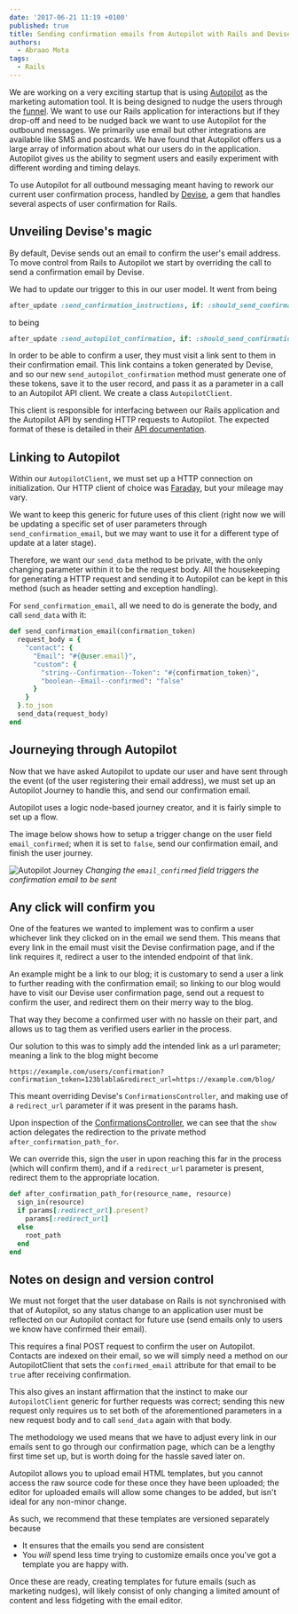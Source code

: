 ```yaml
---
date: '2017-06-21 11:19 +0100'
published: true
title: Sending confirmation emails from Autopilot with Rails and Devise
authors:
  - Abraao Mota
tags:
  - Rails
---
```

We are working on a very exciting startup that is using
[Autopilot](https://autopilothq.com/) as the marketing automation tool.  It is being designed to nudge the users through the [funnel](http://blog.autopilothq.com/marketing-funnel-explained/).  We want to use our Rails application for interactions but if they drop-off and need to be nudged back we want to use Autopilot for the outbound messages.  We primarily use email but other integrations are available like SMS and postcards.  We have found that Autopilot offers us a large array of information about what our users do in the application. Autopilot gives us the ability to segment users and easily experiment with different wording and timing delays.

To use Autopilot for all outbound messaging meant having to rework our current user confirmation process, handled by [Devise](https://github.com/plataformatec/devise), a gem that handles several aspects of user confirmation for Rails.

## Unveiling Devise's magic

By default, Devise sends out an email to confirm the user's email address.  To move control from Rails to Autopilot we start by overriding the call to send a confirmation email by Devise.

We had to update our trigger to this in our user model. It went from being

```ruby
after_update :send_confirmation_instructions, if: :should_send_confirmation
```

to being

```ruby
after_update :send_autopilot_confirmation, if: :should_send_confirmation
```

In order to be able to confirm a user, they must visit a link sent to them in their confirmation email. This link contains a token generated by Devise, and so our new `send_autopilot_confirmation` method must generate one of these tokens, save it to the user record, and pass it as a parameter in a call to an Autopilot API client. We create a class `AutopilotClient`.

This client is responsible for interfacing between our Rails application and the Autopilot API by sending HTTP requests to Autopilot. The expected format of these is detailed in their [API documentation](http://docs.autopilot.apiary.io/).

## Linking to Autopilot

Within our `AutopilotClient`, we must set up a HTTP connection on initialization. Our HTTP client of choice was [Faraday](https://github.com/lostisland/faraday), but your mileage may vary.

We want to keep this generic for future uses of this client (right now we will be updating a specific set of user parameters through `send_confirmation_email`, but we may want to use it for a different type of update at a later stage).

Therefore, we want our `send_data` method to be private, with the only changing parameter within it to be the request body. All the housekeeping for generating a HTTP request and sending it to Autopilot can be kept in this method (such as header setting and exception handling).

For `send_confirmation_email`, all we need to do is generate the body, and call `send_data` with it:

```ruby
def send_confirmation_email(confirmation_token)
  request_body = {
    "contact": {
      "Email": "#{@user.email}",
      "custom": {
        "string--Confirmation--Token": "#{confirmation_token}",
        "boolean--Email--confirmed": "false"
      }
    }
  }.to_json
  send_data(request_body)
end
```

## Journeying through Autopilot

Now that we have asked Autopilot to update our user and have sent through the event (of the user registering their email address), we must set up an Autopilot Journey to handle this, and send our confirmation email.

Autopilot uses a logic node-based journey creator, and it is fairly simple to set up a flow.

The image below shows how to setup a trigger change on the user field `email_confirmed`; when it is set to `false`, send our confirmation email, and finish the user journey.

![Autopilot Journey](https://s3-eu-west-1.amazonaws.com/unboxed-web-image-uploader/d4b7fb9dfb2741896425aa75b82d49b7.png)
*Changing the `email_confirmed` field triggers the confirmation email to be sent*

## Any click will confirm you

One of the features we wanted to implement was to confirm a user whichever link they clicked on in the email we send them. This means that every link in the email must visit the Devise confirmation page, and if the link requires it, redirect a user to the intended endpoint of that link.

An example might be a link to our blog; it is customary to send a user a link to further reading with the confirmation email; so linking to our blog would have to visit our Devise user confirmation page, send out a request to confirm the user, and redirect them on their merry way to the blog.

That way they become a confirmed user with no hassle on their part, and allows us to tag them as verified users earlier in the process.

Our solution to this was to simply add the intended link as a url parameter; meaning a link to the blog might become

```
https://example.com/users/confirmation?confirmation_token=123blabla&redirect_url=https://example.com/blog/
```




This meant overriding Devise's `ConfirmationsController`, and making use of a `redirect_url` parameter if it was present in the params hash.

Upon inspection of the [ConfirmationsController](https://github.com/plataformatec/devise/blob/master/app/controllers/devise/confirmations_controller.rb), we can see that the `show` action delegates the redirection to the private method `after_confirmation_path_for`.

We can override this, sign the user in upon reaching this far in the process (which will confirm them), and if a `redirect_url` parameter is present, redirect them to the appropriate location.

```ruby
def after_confirmation_path_for(resource_name, resource)
  sign_in(resource)
  if params[:redirect_url].present?
    params[:redirect_url]
  else
    root_path
  end
end
```

## Notes on design and version control

We must not forget that the user database on Rails is not synchronised with that of Autopilot, so any status change to an application user must be reflected on our Autopilot contact for future use (send emails only to users we know have confirmed their email).

This requires a final POST request to confirm the user on Autopilot. Contacts are indexed on their email, so we will simply need a method on our AutopilotClient that sets the `confirmed_email` attribute for that email to be `true` after receiving confirmation.

This also gives an instant affirmation that the instinct to make our `AutopilotClient` generic for further requests was correct; sending this new request only requires us to set both of the aforementioned parameters in a new request body and to call `send_data` again with that body.




The methodology we used means that we have to adjust every link in our emails sent to go through our confirmation page, which can be a lengthy first time set up, but is worth doing for the hassle saved later on.

Autopilot allows you to upload email HTML templates, but you cannot access the raw source code for these once they have been uploaded; the editor for uploaded emails will allow some changes to be added, but isn't ideal for any non-minor change.

As such, we recommend that these templates are versioned separately because

- It ensures that the emails you send are consistent
- You *will* spend less time trying to customize emails once you've got a template you are happy with.

Once these are ready, creating templates for future emails (such as marketing nudges), will likely consist of only changing a limited amount of content and less fidgeting with the email editor.